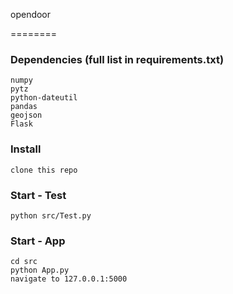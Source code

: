 opendoor

========
### Dependencies (full list in requirements.txt)

	numpy
	pytz
	python-dateutil
	pandas
	geojson
	Flask

### Install

	clone this repo

### Start - Test

	python src/Test.py

### Start - App

	cd src
	python App.py
	navigate to 127.0.0.1:5000

	
    

